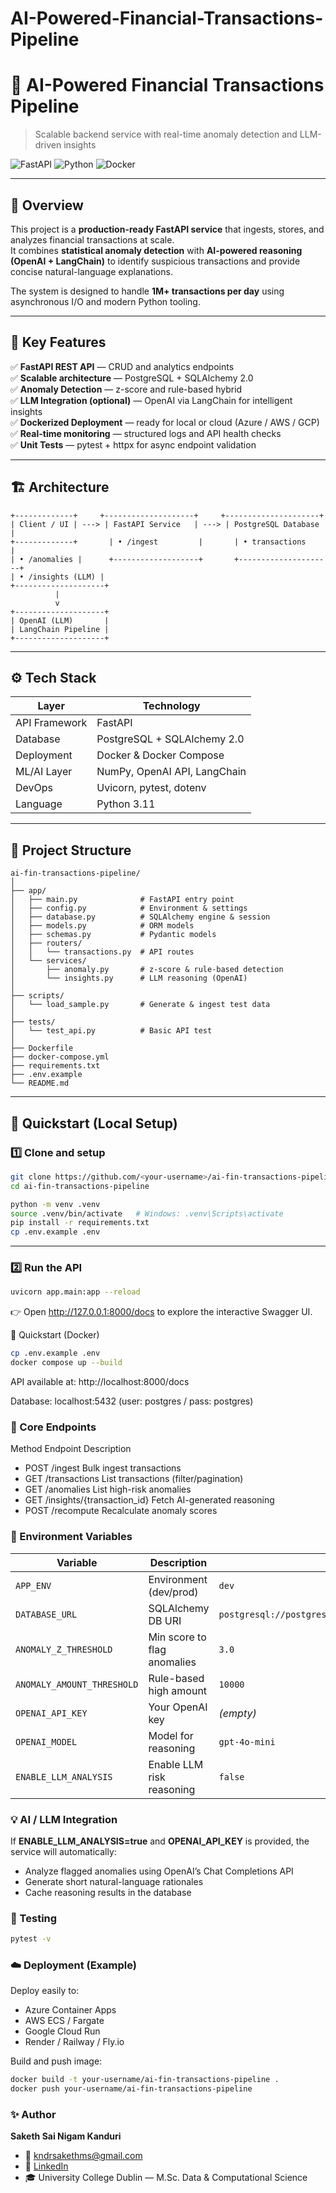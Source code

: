 # AI-Powered-Financial-Transactions-Pipeline

# 💸 AI-Powered Financial Transactions Pipeline  
> Scalable backend service with real-time anomaly detection and LLM-driven insights

![FastAPI](https://img.shields.io/badge/FastAPI-0.115.0-009688?logo=fastapi)
![Python](https://img.shields.io/badge/Python-3.11-blue?logo=python)
![Docker](https://img.shields.io/badge/Docker-ready-0db7ed?logo=docker)

---

## 📘 Overview
This project is a **production-ready FastAPI service** that ingests, stores, and analyzes financial transactions at scale.  
It combines **statistical anomaly detection** with **AI-powered reasoning (OpenAI + LangChain)** to identify suspicious transactions and provide concise natural-language explanations.

The system is designed to handle **1M+ transactions per day** using asynchronous I/O and modern Python tooling.

---

## 🚀 Key Features

✅ **FastAPI REST API** — CRUD and analytics endpoints  
✅ **Scalable architecture** — PostgreSQL + SQLAlchemy 2.0  
✅ **Anomaly Detection** — z-score and rule-based hybrid  
✅ **LLM Integration (optional)** — OpenAI via LangChain for intelligent insights  
✅ **Dockerized Deployment** — ready for local or cloud (Azure / AWS / GCP)  
✅ **Real-time monitoring** — structured logs and API health checks  
✅ **Unit Tests** — pytest + httpx for async endpoint validation  

---

## 🏗️ Architecture

```text
+-------------+     +--------------------+     +---------------------+
| Client / UI | ---> | FastAPI Service   | ---> | PostgreSQL Database |
+-------------+       | • /ingest         |       | • transactions      |
| • /anomalies |      +-------------------+       +---------------------+
| • /insights (LLM) |
+--------------------+
          |
          v
+--------------------+
| OpenAI (LLM)       |
| LangChain Pipeline |
+--------------------+
```
---

## ⚙️ Tech Stack

| Layer | Technology |
|-------|-------------|
| API Framework | FastAPI |
| Database | PostgreSQL + SQLAlchemy 2.0 |
| Deployment | Docker & Docker Compose |
| ML/AI Layer | NumPy, OpenAI API, LangChain |
| DevOps | Uvicorn, pytest, dotenv |
| Language | Python 3.11 |

---

## 📂 Project Structure

```text
ai-fin-transactions-pipeline/
│
├── app/
│   ├── main.py              # FastAPI entry point
│   ├── config.py            # Environment & settings
│   ├── database.py          # SQLAlchemy engine & session
│   ├── models.py            # ORM models
│   ├── schemas.py           # Pydantic models
│   ├── routers/
│   │   └── transactions.py  # API routes
│   └── services/
│       ├── anomaly.py       # z-score & rule-based detection
│       └── insights.py      # LLM reasoning (OpenAI)
│
├── scripts/
│   └── load_sample.py       # Generate & ingest test data
│
├── tests/
│   └── test_api.py          # Basic API test
│
├── Dockerfile
├── docker-compose.yml
├── requirements.txt
├── .env.example
└── README.md
```
---

## 🧪 Quickstart (Local Setup)

### 1️⃣ Clone and setup
```bash
git clone https://github.com/<your-username>/ai-fin-transactions-pipeline.git
cd ai-fin-transactions-pipeline

python -m venv .venv
source .venv/bin/activate   # Windows: .venv\Scripts\activate
pip install -r requirements.txt
cp .env.example .env
```
---

### 2️⃣ Run the API
```bash
uvicorn app.main:app --reload
```
👉 Open http://127.0.0.1:8000/docs to explore the interactive Swagger UI.

🐳 Quickstart (Docker)
```bash
cp .env.example .env
docker compose up --build
```
API available at: http://localhost:8000/docs

Database: localhost:5432 (user: postgres / pass: postgres)

### 🔎 Core Endpoints
Method	Endpoint	Description
- POST	/ingest	Bulk ingest transactions
- GET	/transactions	List transactions (filter/pagination)
- GET	/anomalies	List high-risk anomalies
- GET	/insights/{transaction_id}	Fetch AI-generated reasoning
- POST	/recompute	Recalculate anomaly scores

### 🧰 Environment Variables
| Variable | Description | Default |
|-----------|--------------|----------|
| `APP_ENV` | Environment (dev/prod) | `dev` |
| `DATABASE_URL` | SQLAlchemy DB URI | `postgresql://postgres:postgres@db:5432/transactions` |
| `ANOMALY_Z_THRESHOLD` | Min score to flag anomalies | `3.0` |
| `ANOMALY_AMOUNT_THRESHOLD` | Rule-based high amount | `10000` |
| `OPENAI_API_KEY` | Your OpenAI key | *(empty)* |
| `OPENAI_MODEL` | Model for reasoning | `gpt-4o-mini` |
| `ENABLE_LLM_ANALYSIS` | Enable LLM risk reasoning | `false` |


### 💡 AI / LLM Integration
If **ENABLE_LLM_ANALYSIS=true** and **OPENAI_API_KEY** is provided, the service will automatically:
- Analyze flagged anomalies using OpenAI’s Chat Completions API
- Generate short natural-language rationales
- Cache reasoning results in the database

### 🧮 Testing
```bash
pytest -v
```

### ☁️ Deployment (Example)
Deploy easily to:
 - Azure Container Apps
 - AWS ECS / Fargate
 - Google Cloud Run
 - Render / Railway / Fly.io

Build and push image:
```bash
docker build -t your-username/ai-fin-transactions-pipeline .
docker push your-username/ai-fin-transactions-pipeline
```
### ✨ Author
**Saketh Sai Nigam Kanduri**
- 📧 kndrsakethms@gmail.com
- 🔗 [LinkedIn](www.linkedin.com/in/kandurisakethsainigam)
- 🎓 University College Dublin — M.Sc. Data & Computational Science

